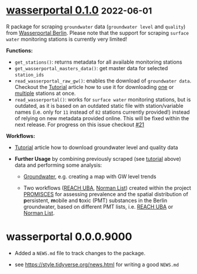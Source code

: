 # [wasserportal 0.1.0](https://github.com/KWB-R/wasserportal/releases/tag/v0.1.0) <small>2022-06-01</small>

R package for scraping `groundwater` data (`groundwater level` and `quality`) from [Wasserportal Berlin](https://wasserportal.berlin.de). Please note that the 
support for scraping `surface water` monitoring stations is currently very limited!

**Functions:**

* `get_stations()`: returns metadata for all available monitoring stations
* `get_wasserportal_masters_data()`: get master data for selected `station_ids` 
* `read_wasserportal_raw_gw()`: enables the download of `groundwater data`. 
Checkout the [Tutorial](../articles/tutorial.html) article how to use it for downloading [one](../articles/tutorial.html#download-and-plotting-one-station) or [multiple](../articles/tutorial.html#download-and-plotting-multiple-stations) 
stations at once.
* `read_wasserportal()`: works for `surface water` monitoring stations, but is 
outdated, as it is based on an outdated static file with station/variable names 
(i.e. only for `11` instead of `82` stations currently provided!) instead of 
relying on new metadata provided online. This will be fixed within the next release. For progress on this issue checkout [#21](https://github.com/KWB-R/wasserportal/issues/21)

**Workflows:**

- [Tutorial](../articles/tutorial.html) article how to download groundwater level 
and quality data


- **Further Usage** by combining previously scraped (see 
[tutorial](../articles/tutorial.html) above) data and performing some analysis: 

  * [Groundwater](../articles/groundwater.html), e.g. creating a map with GW level 
  trends
  
  * Two workflows ([REACH UBA](../articles/promisces_reach-uba.html), [Norman List](../articles/promisces_norman-lists.html)) created within the project [PROMISCES](https://www.kompetenz-wasser.de/en/forschung/projekte/promisces) for assessing  prevalence and the spatial distribution of **p**ersistent, **m**obile and **t**oxic (PMT) substances in the Berlin groundwater, based on different PMT lists, i.e. [REACH UBA](../articles/promisces_reach-uba.html) or [Norman List](../articles/promisces_norman-lists.html).

# wasserportal 0.0.0.9000

* Added a `NEWS.md` file to track changes to the package.

* see https://style.tidyverse.org/news.html for writing a good `NEWS.md`



